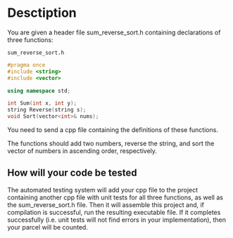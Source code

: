# Desctiption

You are given a header file sum_reverse_sort.h containing declarations of three functions:

```
sum_reverse_sort.h
```

```c++
#pragma once
#include <string>
#include <vector>

using namespace std;

int Sum(int x, int y);
string Reverse(string s);
void Sort(vector<int>& nums);
```

You need to send a cpp file containing the definitions of these functions. 

The functions should add two numbers, reverse the string, and sort the vector of numbers in ascending order, respectively.

## How will your code be tested
The automated testing system will add your cpp file to the project containing another cpp file with unit tests for all three functions, as well as the sum_reverse_sort.h file. Then it will assemble this project and, if compilation is successful, run the resulting executable file. If it completes successfully (i.e. unit tests will not find errors in your implementation), then your parcel will be counted.